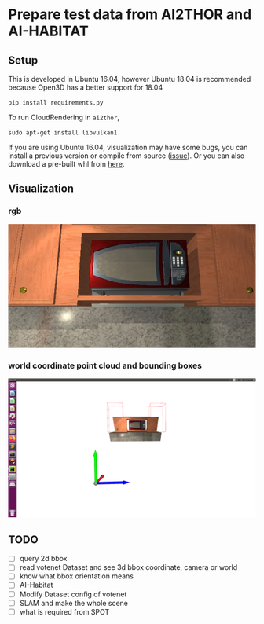 # Prepare test data from AI2THOR and AI-HABITAT

## Setup

This is developed in Ubuntu 16.04, however Ubuntu 18.04 is recommended because Open3D has a better support for 18.04

```commandline
pip install requirements.py
```

To run CloudRendering in `ai2thor`, 
```commandline
sudo apt-get install libvulkan1
```

If you are using Ubuntu 16.04, visualization may have some bugs, 
you can install a previous version or compile from source ([issue](https://github.com/isl-org/Open3D/issues/1307)).
Or you can also download a pre-built whl from [here](https://gist.github.com/district10/c9d3e2a353b3435a5545b80bf7aba746).

## Visualization

### rgb
![rgb](sample-image/image.jpg)
### world coordinate point cloud and bounding boxes
![world coordinate point cloud](sample-image/pcd.png)

## TODO

- [ ] query 2d bbox
- [ ] read votenet Dataset and see 3d bbox coordinate, camera or world
- [ ] know what bbox orientation means
- [ ] AI-Habitat
- [ ] Modify Dataset config of votenet
- [ ] SLAM and make the whole scene
- [ ] what is required from SPOT

